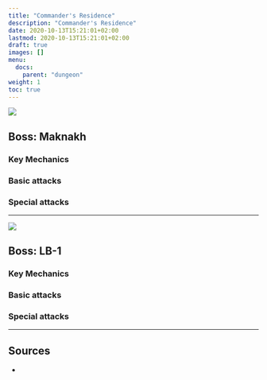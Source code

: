 ```yaml
---
title: "Commander's Residence"
description: "Commander's Residence"
date: 2020-10-13T15:21:01+02:00
lastmod: 2020-10-13T15:21:01+02:00
draft: true
images: []
menu:
  docs:
    parent: "dungeon"
weight: 1
toc: true
---
```


<div id="maknakh">

![](https://i.imgur.com/rNb6wnh.png)
## Boss: Maknakh

### Key Mechanics

### Basic attacks

### Special attacks

</div>

<hr/>

<div id="lb-1">

![](https://i.imgur.com/g3x308I.png)
## Boss: LB-1

### Key Mechanics

### Basic attacks

### Special attacks

</div>

<hr/>

## Sources

* []()
